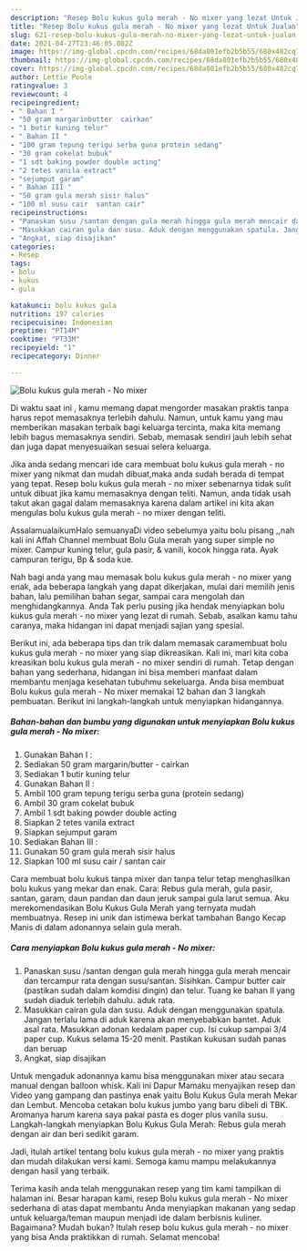 ```yaml
---
description: "Resep Bolu kukus gula merah - No mixer yang lezat Untuk Jualan"
title: "Resep Bolu kukus gula merah - No mixer yang lezat Untuk Jualan"
slug: 621-resep-bolu-kukus-gula-merah-no-mixer-yang-lezat-untuk-jualan
date: 2021-04-27T23:46:05.002Z
image: https://img-global.cpcdn.com/recipes/68da801efb2b5b55/680x482cq70/bolu-kukus-gula-merah-no-mixer-foto-resep-utama.jpg
thumbnail: https://img-global.cpcdn.com/recipes/68da801efb2b5b55/680x482cq70/bolu-kukus-gula-merah-no-mixer-foto-resep-utama.jpg
cover: https://img-global.cpcdn.com/recipes/68da801efb2b5b55/680x482cq70/bolu-kukus-gula-merah-no-mixer-foto-resep-utama.jpg
author: Lettie Poole
ratingvalue: 3
reviewcount: 4
recipeingredient:
- " Bahan I "
- "50 gram margarinbutter  cairkan"
- "1 butir kuning telur"
- " Bahan II "
- "100 gram tepung terigu serba guna protein sedang"
- "30 gram cokelat bubuk"
- "1 sdt baking powder double acting"
- "2 tetes vanila extract"
- "sejumput garam"
- " Bahan III "
- "50 gram gula merah sisir halus"
- "100 ml susu cair  santan cair"
recipeinstructions:
- "Panaskan susu /santan dengan gula merah hingga gula merah mencair dan tercampur rata dengan susu/santan. Sisihkan. Campur butter cair (pastikan sudah dalam komdisi dingin) dan telur. Tuang ke bahan II yang sudah diaduk terlebih dahulu. aduk rata."
- "Masukkan cairan gula dan susu. Aduk dengan menggunakan spatula. Jangan terlalu lama di aduk karena akan menyebabkan bantet. Aduk asal rata. Masukkan adonan kedalam paper cup. Isi cukup sampai 3/4 paper cup. Kukus selama 15-20 menit. Pastikan kukusan sudah panas dan beruap"
- "Angkat, siap disajikan"
categories:
- Resep
tags:
- bolu
- kukus
- gula

katakunci: bolu kukus gula 
nutrition: 197 calories
recipecuisine: Indonesian
preptime: "PT14M"
cooktime: "PT33M"
recipeyield: "1"
recipecategory: Dinner

---
```



![Bolu kukus gula merah - No mixer](https://img-global.cpcdn.com/recipes/68da801efb2b5b55/680x482cq70/bolu-kukus-gula-merah-no-mixer-foto-resep-utama.jpg)

Di waktu  saat ini , kamu memang dapat mengorder masakan praktis tanpa harus repot memasaknya terlebih dahulu. Namun, untuk kamu yang mau memberikan masakan terbaik bagi keluarga tercinta, maka kita memang lebih bagus memasaknya sendiri. Sebab, memasak sendiri jauh lebih sehat dan juga dapat menyesuaikan sesuai selera keluarga.

Jika anda sedang mencari ide cara membuat bolu kukus gula merah - no mixer yang nikmat dan mudah dibuat,maka anda sudah berada di tempat yang tepat. Resep bolu kukus gula merah - no mixer  sebenarnya tidak sulit untuk dibuat jika kamu memasaknya dengan teliti. Namun, anda tidak usah takut akan gagal dalam memasaknya 
karena dalam artikel ini kita akan mengulas bolu kukus gula merah - no mixer dengan teliti.  

AssalamualaikumHalo semuanyaDi video sebelumya yaitu bolu pisang ,,nah kali ini Affah Channel membuat Bolu Gula merah yang super simple no mixer. Campur kuning telur, gula pasir, &amp; vanili, kocok hingga rata. Ayak campuran terigu, Bp &amp; soda kue.

Nah bagi anda yang mau memasak bolu kukus gula merah - no mixer yang enak, ada beberapa langkah yang dapat dikerjakan, mulai dari memilih jenis bahan, lalu pemilihan bahan segar, sampai cara mengolah dan menghidangkannya. Anda Tak perlu pusing jika hendak menyiapkan bolu kukus gula merah - no mixer yang lezat di rumah. Sebab, asalkan kamu  tahu caranya, maka hidangan ini dapat menjadi sajian yang spesial.

Berikut ini, ada beberapa tips dan trik dalam memasak caramembuat bolu kukus gula merah - no mixer yang siap dikreasikan. Kali ini, mari kita coba kreasikan bolu kukus gula merah - no mixer sendiri di rumah. Tetap dengan bahan yang sederhana, hidangan ini bisa memberi manfaat dalam membantu menjaga kesehatan tubuhmu sekeluarga. Anda bisa membuat Bolu kukus gula merah - No mixer memakai 12 bahan dan 3 langkah pembuatan. Berikut ini langkah-langkah untuk menyiapkan hidangannya.

<!--inarticleads1-->

##### Bahan-bahan dan bumbu yang digunakan untuk menyiapkan Bolu kukus gula merah - No mixer:

1. Gunakan  Bahan I :
1. Sediakan 50 gram margarin/butter - cairkan
1. Sediakan 1 butir kuning telur
1. Gunakan  Bahan II :
1. Ambil 100 gram tepung terigu serba guna (protein sedang)
1. Ambil 30 gram cokelat bubuk
1. Ambil 1 sdt baking powder double acting
1. Siapkan 2 tetes vanila extract
1. Siapkan sejumput garam
1. Sediakan  Bahan III :
1. Gunakan 50 gram gula merah sisir halus
1. Siapkan 100 ml susu cair / santan cair


Cara membuat bolu kukus tanpa mixer dan tanpa telur tetap menghasilkan bolu kukus yang mekar dan enak. Cara: Rebus gula merah, gula pasir, santan, garam, daun pandan dan daun jeruk sampai gula larut semua. Aku merekomendasikan Bolu Kukus Gula Merah yang ternyata mudah membuatnya. Resep ini unik dan istimewa berkat tambahan Bango Kecap Manis di dalam adonannya selain gula merah. 

<!--inarticleads2-->

##### Cara menyiapkan Bolu kukus gula merah - No mixer:

1. Panaskan susu /santan dengan gula merah hingga gula merah mencair dan tercampur rata dengan susu/santan. Sisihkan. Campur butter cair (pastikan sudah dalam komdisi dingin) dan telur. Tuang ke bahan II yang sudah diaduk terlebih dahulu. aduk rata.
1. Masukkan cairan gula dan susu. Aduk dengan menggunakan spatula. Jangan terlalu lama di aduk karena akan menyebabkan bantet. Aduk asal rata. Masukkan adonan kedalam paper cup. Isi cukup sampai 3/4 paper cup. Kukus selama 15-20 menit. Pastikan kukusan sudah panas dan beruap
1. Angkat, siap disajikan


Untuk mengaduk adonannya kamu bisa menggunakan mixer atau secara manual dengan balloon whisk. Kali ini Dapur Mamaku menyajikan resep dan Video yang gampang dan pastinya enak yaitu Bolu Kukus Gula merah Mekar dan Lembut. Mencoba cetakan bolu kukus jumbo yang baru dibeli di TBK. Aromanya harum karena saya pakai pasta es doger plus vanila susu. Langkah-langkah menyiapkan Bolu Kukus Gula Merah: Rebus gula merah dengan air dan beri sedikit garam. 

Jadi, itulah artikel tentang  bolu kukus gula merah - no mixer  yang praktis dan mudah dilakukan versi kami. Semoga kamu mampu melakukannya dengan hasil yang terbaik. 

Terima kasih anda telah menggunakan resep yang tim kami tampilkan di halaman ini. Besar harapan kami, resep  Bolu kukus gula merah - No mixer sederhana di atas dapat membantu Anda menyiapkan makanan yang sedap untuk keluarga/teman maupun menjadi ide dalam berbisnis kuliner. Bagaimana? Mudah bukan? Itulah resep bolu kukus gula merah - no mixer yang bisa Anda praktikkan di rumah. Selamat mencoba!

